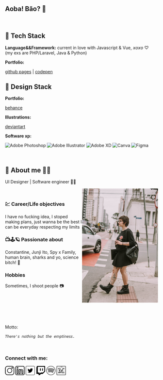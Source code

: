## Aoba! Bão? 👋

<br/>

## 💾 Tech Stack 

__Language&&Framework:__ current in love with Javascript & Vue, 𝘹𝘰𝘹𝘰 ♡
<br/>
(my exs are PHP/Laravel, Java & Python)

__Portfolio:__

[github pages](https://tocrossbridge.github.io)
|
[codepen](https://codepen.io/bridgetocross)

## 🍩 Design Stack

__Portfolio:__ 

[behance](https://www.behance.net/bridgetocross)


__Illustrations:__

[deviantart](https://www.deviantart.com/losingmybridge)

__Software xp:__

![Adobe Photoshop](https://img.shields.io/badge/adobe%20photoshop-%2331A8FF.svg?style=for-the-badge&logo=adobe%20photoshop&logoColor=white)
![Adobe Illustrator](https://img.shields.io/badge/adobe%20illustrator-%23FF9A00.svg?style=for-the-badge&logo=adobe%20illustrator&logoColor=white)
![Adobe XD](https://img.shields.io/badge/Adobe%20XD-470137?style=for-the-badge&logo=Adobe%20XD&logoColor=#FF61F6)
![Canva](https://img.shields.io/badge/Canva-%2300C4CC.svg?style=for-the-badge&logo=Canva&logoColor=white)
![Figma](https://img.shields.io/badge/figma-%23F24E1E.svg?style=for-the-badge&logo=figma&logoColor=white)




<br/>

## 🌸 About me 🦕🌠

UI Designer | Software engineer 🌱🐛

<img align="right" width="250" src="./src/selfie.jpg">

<br/>

### 💹 Career/Life objectives
I have no fucking idea, I stoped making plans, just wanna be the best I can be everyday respecting my limits


### 📺🕹️🪐 Passionate about
Constantine, Junji Ito, Spy x Family, human brain, sharks and yo, science bitch! 🦈

### Hobbies
Sometimes, I shoot people 📷

<br/>
<br/>
<br/>
<br/>
<br/>

Motto:
```
𝘛𝘩𝘦𝘳𝘦'𝘴 𝘯𝘰𝘵𝘩𝘪𝘯𝘨 𝘣𝘶𝘵 𝘵𝘩𝘦 𝘦𝘮𝘱𝘵𝘪𝘯𝘦𝘴𝘴.
```
<br/>

### Connect with me:
[<img src="./src/insta.svg" width="30" alt="Instagram" />](https://www.instagram.com/bridgetocross/)
[<img src="./src/linkedin.svg" width="30" alt="LinkedIn" />](https://www.linkedin.com/in/btrz/)
[<img src="./src/twitter.svg" width="30" alt="Twitter" />](https://twitter.com/tocrossbridge)
[<img src="./src/twitch.svg" width="30" alt="Twitch" />](https://m.twitch.tv/bridgetocross)
[<img src="./src/spotify.svg" width="30" alt="Spotify" />](https://open.spotify.com/user/22agzvjyx4zninl5oba3tfcty?si=57d6fa61699c4dad)
[<img src="./src/medium.svg" width="30" alt="Medium" />](medium.com/@bridgetocross)
